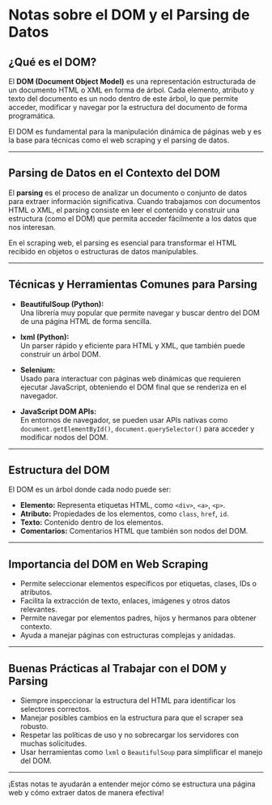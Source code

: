 # Notas sobre el DOM y el Parsing de Datos

## ¿Qué es el DOM?

El **DOM (Document Object Model)** es una representación estructurada de un documento HTML o XML en forma de árbol. Cada elemento, atributo y texto del documento es un nodo dentro de este árbol, lo que permite acceder, modificar y navegar por la estructura del documento de forma programática.

El DOM es fundamental para la manipulación dinámica de páginas web y es la base para técnicas como el web scraping y el parsing de datos.

---

## Parsing de Datos en el Contexto del DOM

El **parsing** es el proceso de analizar un documento o conjunto de datos para extraer información significativa. Cuando trabajamos con documentos HTML o XML, el parsing consiste en leer el contenido y construir una estructura (como el DOM) que permita acceder fácilmente a los datos que nos interesan.

En el scraping web, el parsing es esencial para transformar el HTML recibido en objetos o estructuras de datos manipulables.

---

## Técnicas y Herramientas Comunes para Parsing

- **BeautifulSoup (Python):**  
  Una librería muy popular que permite navegar y buscar dentro del DOM de una página HTML de forma sencilla.

- **lxml (Python):**  
  Un parser rápido y eficiente para HTML y XML, que también puede construir un árbol DOM.

- **Selenium:**  
  Usado para interactuar con páginas web dinámicas que requieren ejecutar JavaScript, obteniendo el DOM final que se renderiza en el navegador.

- **JavaScript DOM APIs:**  
  En entornos de navegador, se pueden usar APIs nativas como `document.getElementById()`, `document.querySelector()` para acceder y modificar nodos del DOM.

---

## Estructura del DOM

El DOM es un árbol donde cada nodo puede ser:

- **Elemento:** Representa etiquetas HTML, como `<div>`, `<a>`, `<p>`.
- **Atributo:** Propiedades de los elementos, como `class`, `href`, `id`.
- **Texto:** Contenido dentro de los elementos.
- **Comentarios:** Comentarios HTML que también son nodos del DOM.

---

## Importancia del DOM en Web Scraping

- Permite seleccionar elementos específicos por etiquetas, clases, IDs o atributos.
- Facilita la extracción de texto, enlaces, imágenes y otros datos relevantes.
- Permite navegar por elementos padres, hijos y hermanos para obtener contexto.
- Ayuda a manejar páginas con estructuras complejas y anidadas.

---

## Buenas Prácticas al Trabajar con el DOM y Parsing

- Siempre inspeccionar la estructura del HTML para identificar los selectores correctos.
- Manejar posibles cambios en la estructura para que el scraper sea robusto.
- Respetar las políticas de uso y no sobrecargar los servidores con muchas solicitudes.
- Usar herramientas como `lxml` o `BeautifulSoup` para simplificar el manejo del DOM.

---

¡Estas notas te ayudarán a entender mejor cómo se estructura una página web y cómo extraer datos de manera efectiva!

